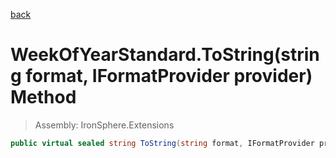 ﻿

[back](/IronSphere.Extensions/types/WeekOfYearStandard)

# WeekOfYearStandard.ToString(string format, IFormatProvider provider) Method

> Assembly: IronSphere.Extensions

```csharp
public virtual sealed string ToString(string format, IFormatProvider provider)
```



 